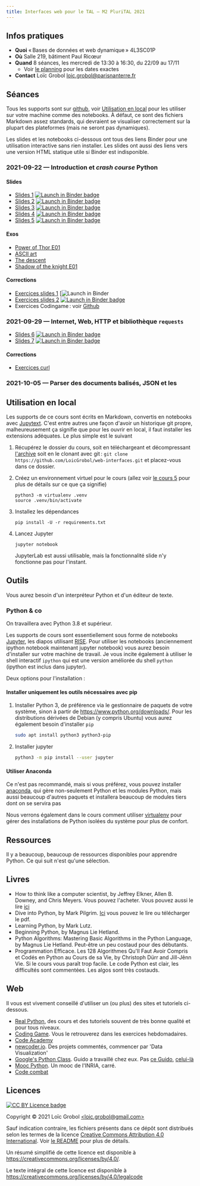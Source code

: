 ```yaml
---
title: Interfaces web pour le TAL — M2 PluriTAL 2021
---
```


[comment]: <> "LTeX: language=fr"

## Infos pratiques

- **Quoi** « Bases de données et web dynamique » 4L3SC01P
- **Où** Salle 219, bâtiment Paul Ricœur
- **Quand** 8 séances, les mercredi de 13:30 à 16:30, du 22/09 au 17/11
  - Voir [le
    planning](http://www.tal.univ-paris3.fr/plurital/admin/Calendrier_M2_TAL_PX_2021_22.xlsx) pour
    les dates exactes
- **Contact** Loïc Grobol [<loic.grobol@parisnanterre.fr>](mailto:loic.grobol@parisnanterre.fr)

## Séances

Tous les supports sont sur [github](https://github.com/loicgrobol/web-interfaces), voir
[Utilisation en local](#utilisation-en-local) pour les utiliser sur votre machine comme des
notebooks. À défaut, ce sont des fichiers Markdown assez standards, qui devraient se visualiser
correctement sur la plupart des plateformes (mais ne seront pas dynamiques).

Les slides et les notebooks ci-dessous ont tous des liens Binder pour une utilisation interactive
sans rien installer. Les slides ont aussi des liens vers une version HTML statique utile si Binder
est indisponible.

### 2021-09-22 — Introduction et *crash course* Python

#### Slides

- [Slides 1](slides/lecture-01/lecture-01.slides.html) [![Launch in Binder
  badge](https://mybinder.org/badge_logo.svg)](https://mybinder.org/v2/gh/loicgrobol/web-interfaces/main?urlpath=tree/slides/lecture-01/lecture-01.md)
- [Slides 2](slides/lecture-02/lecture-02.slides.html) [![Launch in Binder
  badge](https://mybinder.org/badge_logo.svg)](https://mybinder.org/v2/gh/loicgrobol/web-interfaces/main?urlpath=tree/slides/lecture-02/lecture-02.md)
- [Slides 3](slides/lecture-03/lecture-03.slides.html) [![Launch in Binder
  badge](https://mybinder.org/badge_logo.svg)](https://mybinder.org/v2/gh/loicgrobol/web-interfaces/main?urlpath=tree/slides/lecture-03/lecture-03.md)
- [Slides 4](slides/lecture-04/lecture-04.slides.html) [![Launch in Binder
  badge](https://mybinder.org/badge_logo.svg)](https://mybinder.org/v2/gh/loicgrobol/web-interfaces/main?urlpath=tree/slides/lecture-04/lecture-04.md)
- [Slides 5](slides/lecture-05/lecture-05.slides.html) [![Launch in Binder
  badge](https://mybinder.org/badge_logo.svg)](https://mybinder.org/v2/gh/loicgrobol/web-interfaces/main?urlpath=tree/slides/lecture-05/lecture-05.md)

#### Exos

- [Power of Thor E01](https://www.codingame.com/ide/puzzle/power-of-thor-episode-1)
- [ASCII art](https://www.codingame.com/ide/puzzle/ascii-art)
- [The descent](https://www.codingame.com/ide/puzzle/the-descent)
- [Shadow of the knight E01](https://www.codingame.com/ide/puzzle/shadows-of-the-knight-episode-1)

#### Corrections

- [Exercices slides 1](slides/lecture-01/solutions-01.md) [![Launch in
  Binder](https://mybinder.org/v2/gh/loicgrobol/web-interfaces/main?urlpath=tree/slides/lecture-01/solutions-01.md)
- [Exercices slides 2](slides/lecture-02/solutions-02.md) [![Launch in Binder
  badge](https://mybinder.org/badge_logo.svg)](https://mybinder.org/v2/gh/loicgrobol/web-interfaces/main?urlpath=tree/slides/lecture-02/solutions-02.md)
- Exercices Codingame : voir
  [Github](https://github.com/LoicGrobol/web-interfaces/tree/main/corrections)

### 2021-09-29 — Internet, Web, HTTP et bibliothèque `requests`

- [Slides 6](slides/lecture-06/lecture-06.slides.html) [![Launch in Binder
  badge](https://mybinder.org/badge_logo.svg)](https://mybinder.org/v2/gh/loicgrobol/web-interfaces/main?urlpath=tree/slides/lecture-06/lecture-06.md)
- [Slides 7](slides/lecture-07/lecture-07.slides.html) [![Launch in Binder
  badge](https://mybinder.org/badge_logo.svg)](https://mybinder.org/v2/gh/loicgrobol/web-interfaces/main?urlpath=tree/slides/lecture-07/lecture-07.md)

#### Corrections

- [Exercices curl](https://github.com/LoicGrobol/web-interfaces/tree/main/corrections/curl.sh)

### 2021-10-05 — Parser des documents balisés, JSON et les 


## Utilisation en local

Les supports de ce cours sont écrits en Markdown, convertis en notebooks avec
[Jupytext](https://github.com/mwouts/jupytext). C'est entre autres une façon d'avoir un historique
git propre, malheureusement ça signifie que pour les ouvrir en local, il faut installer les
extensions adéquates. Le plus simple est le suivant

1. Récupérez le dossier du cours, soit en téléchargeant et décompressant
   [l'archive](https://github.com/LoicGrobol/web-interfaces/archive/refs/heads/main.zip)
   soit en le clonant avec git : `git clone
   https://github.com/LoicGrobol/web-interfaces.git` et placez-vous dans ce dossier.
2. Créez un environnement virtuel pour le cours (allez voir [le cours
   5](https://mybinder.org/v2/gh/loicgrobol/web-interfaces/main?urlpath=tree/slides/lecture-05/lecture-05.md)
   pour plus de détails sur ce que ça signifie)

   ```console
   python3 -m virtualenv .venv
   source .venv/bin/activate
   ```

3. Installez les dépendances

   ```console
   pip install -U -r requirements.txt
   ```

4. Lancez Jupyter

   ```console
   jupyter notebook
   ```

   JupyterLab est aussi utilisable, mais la fonctionnalité slide n'y fonctionne pas pour l'instant.

## Outils

Vous aurez besoin d'un interpréteur Python et d'un éditeur de texte.

### Python & co

On travaillera avec Python 3.8 et supérieur.

Les supports de cours sont essentiellement sous forme de notebooks [Jupyter](http://jupyter.org/),
les diapos utilisant [RISE](https://github.com/damianavila/RISE). Pour utiliser les notebooks
(anciennement ipython notebook maintenant jupyter notebook) vous aurez besoin d'installer sur votre
machine de travail. Je vous incite également à utiliser le shell interactif `ipython` qui est une
version améliorée du shell `python` (ipython est inclus dans jupyter).

Deux options pour l'installation :

#### Installer uniquement les outils nécessaires avec pip

1. Installer Python 3, de préférence via le gestionnaire de paquets de votre système, sinon à partir
   de <https://www.python.org/downloads/>.
   Pour les distributions dérivées de Debian (y compris Ubuntu) vous aurez également besoin
   d'installer `pip`

      ```bash
      sudo apt install python3 python3-pip
      ```

2. Installer jupyter

      ```bash
      python3 -m pip install --user jupyter
      ```

#### Utiliser Anaconda

Ce n'est pas recommandé, mais si vous préférez, vous pouvez installer
[anaconda](https://www.continuum.io/downloads), qui gère non-seulement Python et les modules Python,
mais aussi beaucoup d'autres paquets et installera beaucoup de modules tiers dont on se servira pas

Nous verrons également dans le cours comment utiliser [virtualenv](https://virtualenv.pypa.io) pour
gérer des installations de Python isolées du système pour plus de confort.

## Ressources

Il y a beaucoup, beaucoup de ressources disponibles pour apprendre Python. Ce qui suit n'est qu'une sélection.

## Livres

- How to think like a computer scientist, by Jeffrey Elkner, Allen B. Downey, and Chris Meyers.
Vous pouvez l'acheter. Vous pouvez aussi le lire [ici](http://openbookproject.net/thinkcs/python/english3e/)
- Dive into Python, by Mark Pilgrim.
[Ici](http://www.diveintopython3.net/) vous pouvez le lire ou télécharger le pdf.
- Learning Python, by Mark Lutz.
- Beginning Python, by Magnus Lie Hetland.
- Python Algorithms: Mastering Basic Algorithms in the Python Language, by Magnus Lie Hetland.
Peut-être un peu costaud pour des débutants.
- Programmation Efficace. Les 128 Algorithmes Qu'Il Faut Avoir Compris et Codés en Python au Cours
  de sa Vie, by Christoph Dürr and Jill-Jênn Vie. Si le cours vous paraît trop facile. Le code
  Python est clair, les difficultés sont commentées. Les algos sont très costauds.

## Web

Il vous est vivement conseillé d'utiliser un (ou plus) des sites et tutoriels ci-dessous.

- [Real Python](https://realpython.com), des cours et des tutoriels souvent de très bonne qualité et
  pour tous niveaux.
- [Coding Game](https://www.codingame.com/home). Vous le retrouverez dans les exercices
  hebdomadaires.
- [Code Academy](https://www.codecademy.com/fr/learn/python)
- [newcoder.io](http://newcoder.io/). Des projets commentés, commencer par 'Data Visualization'
- [Google's Python Class](https://developers.google.com/edu/python/). Guido a travaillé chez eux.
  Pas [ce
  Guido](http://vignette2.wikia.nocookie.net/pixar/images/1/10/Guido.png/revision/latest?cb=20140314012724),
  [celui-là](https://en.wikipedia.org/wiki/Guido_van_Rossum#/media/File:Guido_van_Rossum_OSCON_2006.jpg)
- [Mooc Python](https://www.fun-mooc.fr/courses/inria/41001S03/session03/about#). Un mooc de
  l'INRIA, carré.
- [Code combat](https://codecombat.com/)

## Licences

[![CC BY Licence badge](https://i.creativecommons.org/l/by/4.0/88x31.png)](http://creativecommons.org/licenses/by/4.0/)

Copyright © 2021 Loïc Grobol [\<loic.grobol@gmail.com\>](mailto:loic.grobol@gmail.com)

Sauf indication contraire, les fichiers présents dans ce dépôt sont distribués selon les termes de
la licence [Creative Commons Attribution 4.0
International](https://creativecommons.org/licenses/by/4.0/). Voir [le README](README.md#Licences)
pour plus de détails.

 Un résumé simplifié de cette licence est disponible à <https://creativecommons.org/licenses/by/4.0/>.

 Le texte intégral de cette licence est disponible à <https://creativecommons.org/licenses/by/4.0/legalcode>
